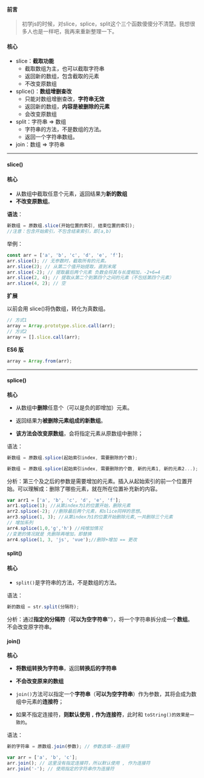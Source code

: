 #### 前言

> 初学js的时候，对slice，splice，split这个三个函数傻傻分不清楚。我想很多人也是一样吧，我再来重新整理一下。

#### 核心

- slice：**截取功能**
  - 截取数组为主，也可以截取字符串
  - 返回新的数组，包含截取的元素
  - 不改变原数组
- splice()：**数组增删查改**
  - 只能对数组增删查改，**字符串无效**
  - 返回新的数组，**内容是被删除的元素**
  - 会改变原数组
- split：字符串 => 数组
  - 字符串的方法，不是数组的方法。
  - 返回一个字符串数组。
- join：数组 => 字符串

--------------------

#### slice()

#### 核心

- 从数组中截取任意个元素，返回结果为**新的数组**
- **不改变原数组**。

**语法**：

```javascript
新数组 = 原数组.slice(开始位置的索引, 结束位置的索引); 
//注意：包含开始索引，不包含结束索引，即[a,b)
```

举例：

```javascript
const arr = ['a', 'b', 'c', 'd', 'e', 'f'];
arr.slice(); // 无参数时，截取所有的元素。
arr.slice(2); // 从第二个值开始提取，直到末尾
arr.slice(-2); // 提取最后两个元素 负数会将其与长度相加，-2+6=4
arr.slice(2, 4); // 提取从第二个到第四个之间的元素（不包括第四个元素）
arr.slice(4, 2); // 空
```

**扩展**

以前会用 slice()将伪数组，转化为真数组。

```javascript
// 方式1
array = Array.prototype.slice.call(arr);
// 方式2
array = [].slice.call(arr);
```

**ES6 版**

```javascript
array = Array.from(arr);
```

---------

#### splice()

**核心**

- 从数组中**删除**任意个（可以是负的即增加）元素。
- 返回结果为**被删除元素组成的新数组**。

- **该方法会改变原数组**，会将指定元素从原数组中删除；

语法：

```javascript
新数组 = 原数组.splice(起始索引index, 需要删除的个数);

新数组 = 原数组.splice(起始索引index, 需要删除的个数, 新的元素1, 新的元素2...);
```

分析：第三个及之后的参数是需要增加的元素。插入从起始索引的前一个位置开始。可以理解成：删除了哪些元素，就在所在位置补充新的内容。



```javascript
var arr1 = ['a', 'b', 'c', 'd', 'e', 'f'];
arr1.splice(1); //从第index为1的位置开始，删除元素
arr2.splice(-2); //删除最后两个元素，和slice同样的思想。
arr3.splice(1, 3); //从第index为1的位置开始删除元素,一共删除三个元素
// 增加系列
arr4.splice(1,0,'g','h') //纯增加情况
//变更的情况就是 先删除再增加，即替换
arr4.splice(1, 3, 'js', 'vue');//删除+增加 == 更改
```

#### split()

#### 核心

- `split()`是字符串的方法，不是数组的方法。

语法：

```javascript
新的数组 = str.split(分隔符);
```

分析：通过**指定的分隔符**（**可以为空字符串**''），将一个字符串拆分成一个**数组**。不会改变原字符串。

#### join()

**核心**

- **将数组转换为字符串**，返回**转换后的字符串**
- **不会改变原来的数组**

- `join()`方法可以指定一个**字符串**（**可以为空字符串**）作为参数，其将会成为数组中元素的**连接符**；
- 如果不指定连接符，**则默认使用 `,` 作为连接符**，此时和 `toString()的效果是一致的`。

语法：

```javascript
新的字符串 = 原数组.join(参数); // 参数选填--连接符
```

```javascript
var arr = ['a', 'b', 'c'];
arr.join(); // 这里没有指定连接符，所以默认使用 , 作为连接符
arr.join('-'); // 使用指定的字符串作为连接符
```

